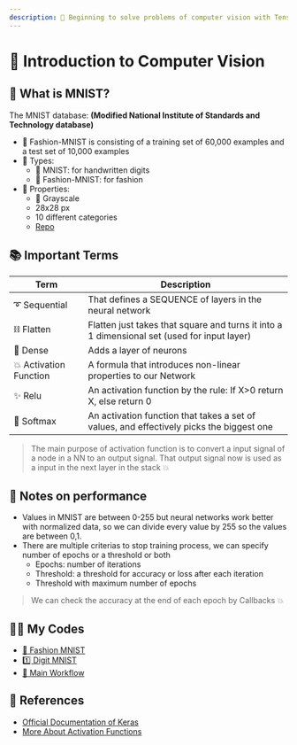 ```yaml
---
description: 🚪 Beginning to solve problems of computer vision with Tensorflow and Keras 
---
```

# 🚪 Introduction to Computer Vision

## 👗 What is MNIST?
The MNIST database: **(Modified National Institute of Standards and Technology database)**

* 🔎 Fashion-MNIST is consisting of a training set of 60,000 examples and a test set of 10,000 examples
* 🎨 Types:
  * 🔢 MNIST: for handwritten digits
  * 👗 Fashion-MNIST: for fashion
* 📃 Properties:
  * 🌚 Grayscale
  * 28x28 px
  * 10 different categories
  * [Repo](https://github.com/zalandoresearch/fashion-mnist)

## 📚 Important Terms
| Term            | Description   |
| --------------- |---------------|
| ➰ Sequential      | That defines a SEQUENCE of layers in the neural network |
| ⛓ Flatten         | Flatten just takes that square and turns it into a 1 dimensional set (used for input layer)   |
| 🔷 Dense           | Adds a layer of neurons |
| 💥 Activation Function | A formula that introduces non-linear properties to our Network |
| ✨ Relu         | An activation function by the rule: If X>0 return X, else return 0 |
| 🎨 Softmax         | An activation function that takes a set of values, and effectively picks the biggest one |

> The main purpose of activation function is to convert a input signal of a node in a NN to an output signal. That output signal now is used as a input in the next layer in the stack 💥

## 💫 Notes on performance
* Values in MNIST are between 0-255 but neural networks work better with normalized data, so we can divide every value by 255 so the values are between 0,1.
* There are multiple criterias to stop training process, we can specify number of epochs or a threshold or both
  * Epochs: number of iterations
  * Threshold: a threshold for accuracy or loss after each iteration
  * Threshold with maximum number of epochs

> We can check the accuracy at the end of each epoch by Callbacks 💥

## 👩‍💻 My Codes
- [👗 Fashion MNIST](./0-Fashion-MNIST.ipynb)
- [1️⃣ Digit MNIST](./1-DIGIT-MNIST.ipynb)
- [🎈 Main Workflow](./2-CNNWorkflow.ipynb)

## 🧐 References
* [Official Documentation of Keras](https://keras.io/)
* [More About Activation Functions](https://keras.io/activations/)
